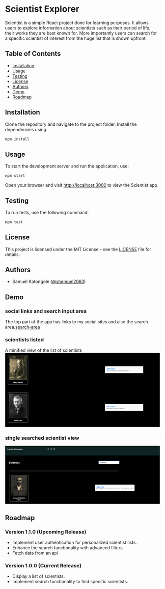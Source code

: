 

# Scientist Explorer

Scientist is a simple React project done for learning purposes. It allows users to  explore information about scientists such as their period of life, their works they are best known for. More importantly users can search for a specific scientist of interest from the huge list that is shown upfront. 

## Table of Contents

- [Installation](#installation)
- [Usage](#usage)
- [Testing](#testing)
- [License](#license)
- [Authors](#authors)
- [Demo](#demo)
- [Roadmap](#roadmap)

## Installation

Clone the repository and navigate to the project folder. Install the dependencies using:

```bash
npm install
```

## Usage

To start the development server and run the application, use:

```bash
npm start
```

Open your browser and visit [http://localhost:3000](http://localhost:3000) to view the Scientist app.


## Testing

To run tests, use the following command:

```bash
npm test
```

## License

This project is licensed under the MIT License - see the [LICENSE](LICENSE) file for details.

## Authors

- Samuel Katongole ([@shemuel2060](https://github.com/Shemuel2060))

## Demo

### social links and search input area
The top part of the app has links to my social sites and also the search area.[search-area](top.png)

### scientists listed 

A minified view of the list of scientists
![scientists-list](list.png)


### single searched scientist view
![single-scientist](singlescientist.png)



## Roadmap

### Version 1.1.0 (Upcoming Release)

- Implement user authentication for personalized scientist lists.
- Enhance the search functionality with advanced filters.
- Fetch data from an api

### Version 1.0.0 (Current Release)

- Display a list of scientists.
- Implement search functionality to find specific scientists.
